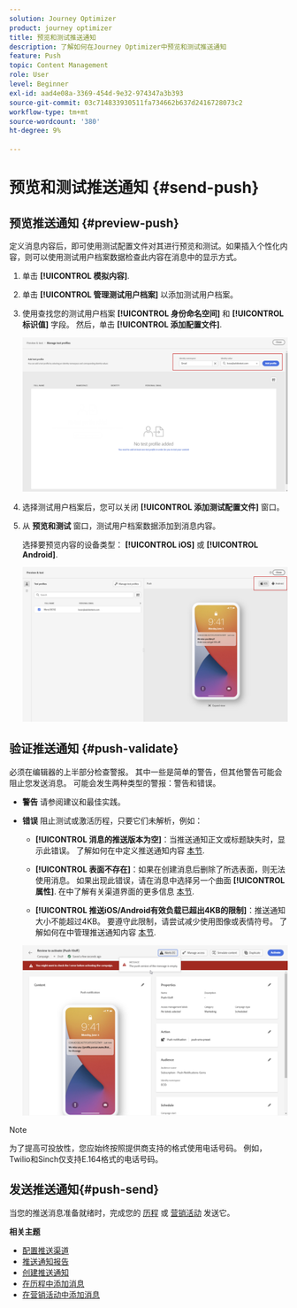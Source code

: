 ```yaml
---
solution: Journey Optimizer
product: journey optimizer
title: 预览和测试推送通知
description: 了解如何在Journey Optimizer中预览和测试推送通知
feature: Push
topic: Content Management
role: User
level: Beginner
exl-id: aad4e08a-3369-454d-9e32-974347a3b393
source-git-commit: 03c714833930511fa734662b637d2416728073c2
workflow-type: tm+mt
source-wordcount: '380'
ht-degree: 9%

---
```


# 预览和测试推送通知 {#send-push}

## 预览推送通知 {#preview-push}

定义消息内容后，即可使用测试配置文件对其进行预览和测试。如果插入个性化内容，则可以使用测试用户档案数据检查此内容在消息中的显示方式。

1. 单击 **[!UICONTROL 模拟内容]**.

1. 单击 **[!UICONTROL 管理测试用户档案]** 以添加测试用户档案。

1. 使用查找您的测试用户档案 **[!UICONTROL 身份命名空间]** 和 **[!UICONTROL 标识值]** 字段。 然后，单击 **[!UICONTROL 添加配置文件]**.

   ![](assets/push_preview_1.png)

1. 选择测试用户档案后，您可以关闭 **[!UICONTROL 添加测试配置文件]** 窗口。

1. 从 **预览和测试** 窗口，测试用户档案数据添加到消息内容。

   选择要预览内容的设备类型： **[!UICONTROL iOS]** 或 **[!UICONTROL Android]**.

   ![](assets/push_preview_3.png)

## 验证推送通知 {#push-validate}


必须在编辑器的上半部分检查警报。 其中一些是简单的警告，但其他警告可能会阻止您发送消息。 可能会发生两种类型的警报：警告和错误。

* **警告** 请参阅建议和最佳实践。

* **错误** 阻止测试或激活历程，只要它们未解析，例如：

   * **[!UICONTROL 消息的推送版本为空]**：当推送通知正文或标题缺失时，显示此错误。 了解如何在中定义推送通知内容 [本节](create-push.md).

   * **[!UICONTROL 表面不存在]**：如果在创建消息后删除了所选表面，则无法使用消息。 如果出现此错误，请在消息中选择另一个曲面 **[!UICONTROL 属性]**. 在中了解有关渠道界面的更多信息 [本节](../configuration/channel-surfaces.md).

   * **[!UICONTROL 推送iOS/Android有效负载已超出4KB的限制]**：推送通知大小不能超过4KB。 要遵守此限制，请尝试减少使用图像或表情符号。 了解如何在中管理推送通知内容 [本节](../push/create-push.md).

  ![](assets/push_alert.png)


>[!NOTE]
>
> 为了提高可投放性，您应始终按照提供商支持的格式使用电话号码。 例如，Twilio和Sinch仅支持E.164格式的电话号码。

## 发送推送通知{#push-send}

当您的推送消息准备就绪时，完成您的 [历程](../building-journeys/journey-gs.md) 或 [营销活动](../campaigns/create-campaign.md) 发送它。

**相关主题**

* [配置推送渠道](push-configuration.md)
* [推送通知报告](../reports/journey-global-report.md#push-global)
* [创建推送通知](create-push.md)
* [在历程中添加消息](../building-journeys/journeys-message.md)
* [在营销活动中添加消息](../campaigns/create-campaign.md)

